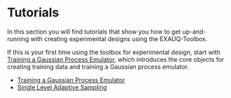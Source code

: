 # Tutorials

In this section you will find tutorials that show you how to get up-and-running with
creating experimental designs using the EXAUQ-Toolbox.

If this is your first time using
the toolbox for experimental design, start with
[Training a Gaussian Process Emulator](./training_gp_tutorial.ipynb), which introduces
the core objects for creating training data and training a Gaussian process emulator.

- [Training a Gaussian Process Emulator](./training_gp_tutorial.ipynb)
- [Single Level Adaptive Sampling](./slas_tutorial.ipynb)